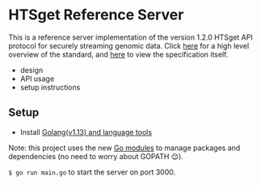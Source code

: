 # HTSget Reference Server #
This is a reference server implementation of the version 1.2.0 HTSget API protocol for securely streaming genomic data. Click [here](https://academic.oup.com/bioinformatics/article/35/1/119/5040320) for a high level overview of the standard, and [here](https://github.com/samtools/hts-specs/blob/master/htsget.md) to view the specification itself. 

  - design
  - API usage
  - setup instructions

## Setup
- Install [Golang(v1.13) and language tools](https://golang.org/dl/)

Note: this project uses the new [Go modules](https://blog.golang.org/using-go-modules) to manage packages and dependencies (no need to worry about GOPATH :relieved:).

`$ go run main.go` to start the server on port 3000.
